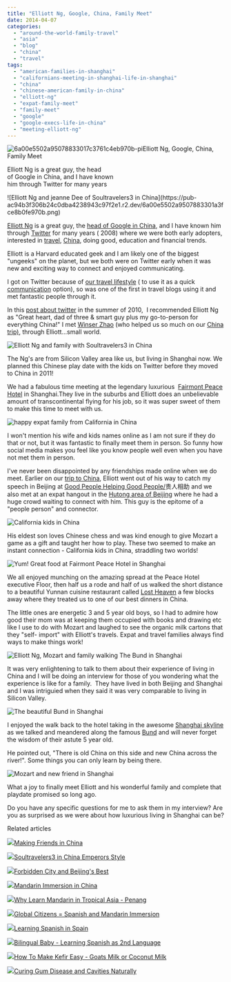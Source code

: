 ```yaml
---
title: "Elliott Ng, Google, China, Family Meet"
date: 2014-04-07
categories: 
  - "around-the-world-family-travel"
  - "asia"
  - "blog"
  - "china"
  - "travel"
tags: 
  - "american-families-in-shanghai"
  - "californians-meeting-in-shanghai-life-in-shanghai"
  - "china"
  - "chinese-american-family-in-china"
  - "elliott-ng"
  - "expat-family-meet"
  - "family-meet"
  - "google"
  - "google-execs-life-in-china"
  - "meeting-elliott-ng"
---
```


  
![6a00e5502a95078833017c3761c4eb970b-pi](https://pub-ac94b3f306b24c0dba4238943c97f2e1.r2.dev/6a00e5502a9507883301901ebf3417970b.jpg)Elliott Ng, Google, China, Family Meet  
  
Elliott Ng is a great guy, the head  
of Google in China, and I have known  
him through Twitter for many years

<!--more--> ![Elliott Ng and jeanne Dee of Soultravelers3  in China](https://pub-ac94b3f306b24c0dba4238943c97f2e1.r2.dev/6a00e5502a9507883301a3fce8b0fe970b.png)  
  
[Elliott Ng](http://elliottng.com/about "Elliott Ng") is a great guy, the [head of Google in China](http://cnreviews.com/people/entrepreneurs/elliott-ng-update-googl_20110104.html "elliott Ng Google director in China"), and I have known him through [Twitter](https://twitter.com/soultravelers3 "Twitter") for many years ( 2008) where we were both early adopters, interested in [travel](http://soultravelers3new.local/travel/ "travel tips"), [China](http://soultravelers3new.local/china/ "China travel"), doing good, education and financial trends.  
  
Elliott is a Harvard educated geek and I am likely one of the biggest "ungeeks" on the planet, but we both were on Twitter early when it was new and exciting way to connect and enjoyed communicating.  
  
I got on Twitter because of [our travel lifestyle](http://soultravelers3new.local/2011/02/kids-friends-travel-on-the-ultimate-family-adventure.html "ultimate family adventure RTW") ( to use it as a quick [communication](http://soultravelers3new.local/2009/09/-a-travelers-tragic-tale-handling-travel-disasters-medical-emergency-.html "travel disaster") option), so was one of the first in travel blogs using it and met fantastic people through it.  
  
In this [post about twitter](http://soultravelers3new.local/2010/06/travel-blogger-love-followfriday-on-twitter-social-media-best-in-travel.html "post about Twitter") in the summer of 2010,  I recommended Elliott Ng as "Great heart, dad of three & smart guy plus my go-to-person for everything China!" I met [Winser Zhao](http://www.chinatravel20.com/ "winser Zhao china travel 2.0") (who helped us so much on our [China trip)](http://soultravelers3new.local/2012/11/china-travel-in-the-autumn.html "China trip"), through Elliott...small world.  
  
![Elliott Ng and family with Soultravelers3 in China](https://pub-ac94b3f306b24c0dba4238943c97f2e1.r2.dev/6a00e5502a9507883301a73da36dad970d.png)  
  
The Ng's are from Silicon Valley area like us, but living in Shanghai now. We planned this Chinese play date with the kids on Twitter before they moved to China in 2011!  
  
We had a fabulous time meeting at the legendary luxurious  [Fairmont Peace Hotel](http://www.fairmont.com/peace-hotel-shanghai/ "fairmont shanghai") in Shanghai.They live in the suburbs and Elliott does an unbelievable amount of transcontinental flying for his job, so it was super sweet of them to make this time to meet with us.  
  
![happy expat family from California in China](https://pub-ac94b3f306b24c0dba4238943c97f2e1.r2.dev/6a00e5502a9507883301a73da36dd9970d.png)  
  
I won't mention his wife and kids names online as I am not sure if they do that or not, but it was fantastic to finally meet them in person. So funny how social media makes you feel like you know people well even when you have not met them in person.  
  
I've never been disappointed by any friendships made online when we do meet. Earlier on our [trip to China](http://soultravelers3new.local/2013/04/china-travel-ancient-land-of-mystery.html "trip to china"), Elliott went out of his way to catch my speech in Beijing at [Good People Helping Good People/](http://soultravelers3new.local/2013/03/good-people-helping-good-people-%E8%B4%B5%E4%BA%BA%E7%9B%B8%E5%8A%A9.html "good people meeting good people in Beijing")贵人相助 and we also met at an expat hangout in the [Hutong area of Beijing](http://soultravelers3new.local/2012/11/real-beijing-hutong-nights.html "Hutong Beijing") where he had a huge crowd waiting to connect with him. This guy is the epitome of a "people person" and connector.  
  
![California kids in China](https://pub-ac94b3f306b24c0dba4238943c97f2e1.r2.dev/6a00e5502a9507883301a73da36df2970d.png)  
  
His eldest son loves Chinese chess and was kind enough to give Mozart a game as a gift and taught her how to play. These two seemed to make an instant connection - California kids in China, straddling two worlds!  
  
![Yum! Great food at Fairmont  Peace Hotel  in Shanghai](https://pub-ac94b3f306b24c0dba4238943c97f2e1.r2.dev/6a00e5502a9507883301a3fce8b165970b.png)  
  
We all enjoyed munching on the amazing spread at the Peace Hotel executive Floor, then half us a rode and half of us walked the short distance to a beautiful Yunnan cuisine restaurant called [Lost Heaven](http://www.lostheaven.com.cn/aboutus.aspx "Yunnan restaurant Shanghai Lost Heaven") a few blocks away where they treated us to one of our best dinners in China.  
  
The little ones are energetic 3 and 5 year old boys, so I had to admire how good their mom was at keeping them occupied with books and drawing etc like I use to do with Mozart and laughed to see the organic milk cartons that they "self- import" with Elliott's travels. Expat and travel families always find ways to make things work!  
  
![Elliott Ng, Mozart and family walking The Bund in Shanghai](https://pub-ac94b3f306b24c0dba4238943c97f2e1.r2.dev/6a00e5502a9507883301a73da36e3c970d.png)  
  
It was very enlightening to talk to them about their experience of living in China and I will be doing an interview for those of you wondering what the experience is like for a family.  They have lived in both Beijing and Shanghai and I was intriguied when they said it was very comparable to living in Silicon Valley.  
  
![The beautiful Bund in Shanghai](https://pub-ac94b3f306b24c0dba4238943c97f2e1.r2.dev/6a00e5502a9507883301a3fce8b1e3970b.png)  
  
I enjoyed the walk back to the hotel taking in the awesome [Shanghai skyline](http://soultravelers3new.local/2012/12/shanghai-skyline-worlds-best-.html "shanghai skyline") as we talked and meandered along the famous [Bund](http://en.wikipedia.org/wiki/The_Bund "the bund ") and will never forget the wisdom of their astute 5 year old.  
  
He pointed out, "There is old China on this side and new China across the river!". Some things you can only learn by being there.  
  
![Mozart and new friend in Shanghai](https://pub-ac94b3f306b24c0dba4238943c97f2e1.r2.dev/6a00e5502a9507883301a73da36e61970d.png)  
  
What a joy to finally meet Elliott and his wonderful family and complete that playdate promised so long ago.  
  
Do you have any specific questions for me to ask them in my interview? Are you as surprised as we were about how luxurious living in Shanghai can be?  
  

Related articles

[![](http://i.zemanta.com/133178311_80_80.jpg)](http://soultravelers3new.local/2012/12/making-friends-in-china-.html)[Making Friends in China](http://soultravelers3new.local/2012/12/making-friends-in-china-.html)

[![](http://i.zemanta.com/130189927_80_80.jpg)](http://soultravelers3new.local/2012/12/soultravelers3-in-china-emperors-style.html)[Soultravelers3 in China Emperors Style](http://soultravelers3new.local/2012/12/soultravelers3-in-china-emperors-style.html)

[![](http://i.zemanta.com/124818251_80_80.jpg)](http://soultravelers3new.local/2012/11/forbidden-city-and-beijings-best.html)[Forbidden City and Beijing's Best](http://soultravelers3new.local/2012/11/forbidden-city-and-beijings-best.html)

[![](http://i.zemanta.com/126145245_80_80.jpg)](http://soultravelers3new.local/2012/11/mandarin-immersion-in-china.html)[Mandarin Immersion in China](http://soultravelers3new.local/2012/11/mandarin-immersion-in-china.html)

[![](http://i.zemanta.com/94084671_80_80.jpg)](http://soultravelers3new.local/2012/06/why-learn-mandarin-in-tropical-asia-penang.html)[Why Learn Mandarin in Tropical Asia - Penang](http://soultravelers3new.local/2012/06/why-learn-mandarin-in-tropical-asia-penang.html)

[![](http://i.zemanta.com/87228096_80_80.jpg)](http://soultravelers3new.local/2012/05/global-citizens-spanish-and-mandarin-immersion.html)[Global Citizens = Spanish and Mandarin Immersion](http://soultravelers3new.local/2012/05/global-citizens-spanish-and-mandarin-immersion.html)

[![](http://i.zemanta.com/168450990_80_80.jpg)](http://soultravelers3new.local/2013/05/learning-spanish-in-spain.html)[Learning Spanish in Spain](http://soultravelers3new.local/2013/05/learning-spanish-in-spain.html)

[![](http://i.zemanta.com/187506935_80_80.jpg)](http://soultravelers3new.local/2013/07/bilingual-baby-learning-spanish-as-2nd-language.html)[Bilingual Baby - Learning Spanish as 2nd Language](http://soultravelers3new.local/2013/07/bilingual-baby-learning-spanish-as-2nd-language.html)

[![](http://i.zemanta.com/100812762_80_80.jpg)](http://soultravelers3new.local/2012/07/-how-to-make-kefir-easy-goats-milk-or-coconut-milk.html)[How To Make Kefir Easy - Goats Milk or Coconut Milk](http://soultravelers3new.local/2012/07/-how-to-make-kefir-easy-goats-milk-or-coconut-milk.html)

[![](http://i.zemanta.com/154024597_80_80.jpg)](http://soultravelers3new.local/2013/03/curing-gum-disease-and-cavities-naturally.html)[Curing Gum Disease and Cavities Naturally](http://soultravelers3new.local/2013/03/curing-gum-disease-and-cavities-naturally.html)
